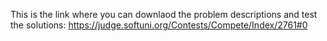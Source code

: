 This is the link where you can downlaod the problem descriptions and test the solutions:
https://judge.softuni.org/Contests/Compete/Index/2761#0
